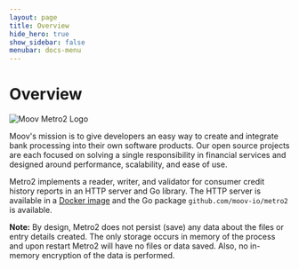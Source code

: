 ```yaml
---
layout: page
title: Overview
hide_hero: true
show_sidebar: false
menubar: docs-menu
---
```


# Overview

![Moov Metro2 Logo](https://repository-images.githubusercontent.com/268563554/600eb180-c6d9-11ea-85bf-8d8d41d2cac1)

Moov's mission is to give developers an easy way to create and integrate bank processing into their own software products. Our open source projects are each focused on solving a single responsibility in financial services and designed around performance, scalability, and ease of use.

Metro2 implements a reader, writer, and validator for consumer credit history reports in an HTTP server and Go library. The HTTP server is available in a [Docker image](https://moov-io.github.io/metro2/usage-docker.html) and the Go package `github.com/moov-io/metro2` is available.

**Note:** By design, Metro2 does not persist (save) any data about the files or entry details created. The only storage occurs in memory of the process and upon restart Metro2 will have no files or data saved. Also, no in-memory encryption of the data is performed.


